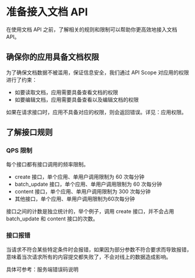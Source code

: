 # 准备接入文档 API
在使用文档 API 之前，了解相关的规则和限制可以帮助你更高效地接入文档 API。

## 确保你的应用具备文档权限
为了确保文档数据不被滥用，保证信息安全，我们通过 API Scope 对应用的权限进行了约束：
- 如要读取文档，应用需要具备查看文档的权限
- 如要编辑文档，应用需要具备查看以及编辑文档的权限

如果在请求接口时，应用不具备对应的权限，则会返回错误。详见：应用权限。


## 了解接口规则
### QPS 限制
每个接口都有接口调用的频率限制。
- create 接口，单个应用、单用户调用限制为 60 次每分钟
- batch_update 接口，单个应用、单用户调用限制为 60 次每分钟
- content 接口，单个应用、单用户调用限制为 300 次每分钟  
- 其他接口，单个应用、单用户调用限制为60次每分钟  


接口之间的计数是独立统计的，举个例子，调用 create 接口，并不会占用 batch_update 和 content 接口的次数。

### 接口报错
当请求不符合某些特定条件时会报错，如果因为部分参数不符合要求而导致报错，意味着当次请求所有的内容提交都失败了，不会对线上的数据造成影响。

具体可参考：服务端错误码说明